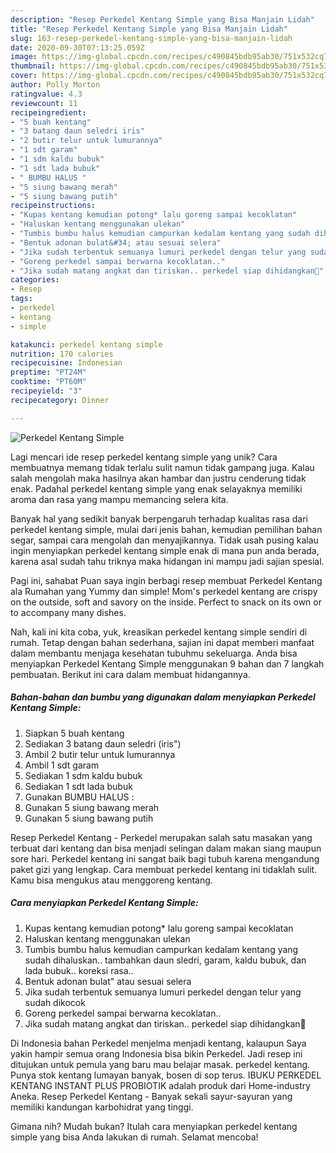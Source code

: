 ```yaml
---
description: "Resep Perkedel Kentang Simple yang Bisa Manjain Lidah"
title: "Resep Perkedel Kentang Simple yang Bisa Manjain Lidah"
slug: 163-resep-perkedel-kentang-simple-yang-bisa-manjain-lidah
date: 2020-09-30T07:13:25.059Z
image: https://img-global.cpcdn.com/recipes/c490845bdb95ab30/751x532cq70/perkedel-kentang-simple-foto-resep-utama.jpg
thumbnail: https://img-global.cpcdn.com/recipes/c490845bdb95ab30/751x532cq70/perkedel-kentang-simple-foto-resep-utama.jpg
cover: https://img-global.cpcdn.com/recipes/c490845bdb95ab30/751x532cq70/perkedel-kentang-simple-foto-resep-utama.jpg
author: Polly Morton
ratingvalue: 4.3
reviewcount: 11
recipeingredient:
- "5 buah kentang"
- "3 batang daun seledri iris"
- "2 butir telur untuk lumurannya"
- "1 sdt garam"
- "1 sdm kaldu bubuk"
- "1 sdt lada bubuk"
- " BUMBU HALUS "
- "5 siung bawang merah"
- "5 siung bawang putih"
recipeinstructions:
- "Kupas kentang kemudian potong* lalu goreng sampai kecoklatan"
- "Haluskan kentang menggunakan ulekan"
- "Tumbis bumbu halus kemudian campurkan kedalam kentang yang sudah dihaluskan.. tambahkan daun sledri, garam, kaldu bubuk, dan lada bubuk.. koreksi rasa.."
- "Bentuk adonan bulat&#34; atau sesuai selera"
- "Jika sudah terbentuk semuanya lumuri perkedel dengan telur yang sudah dikocok"
- "Goreng perkedel sampai berwarna kecoklatan.."
- "Jika sudah matang angkat dan tiriskan.. perkedel siap dihidangkan🥰"
categories:
- Resep
tags:
- perkedel
- kentang
- simple

katakunci: perkedel kentang simple 
nutrition: 170 calories
recipecuisine: Indonesian
preptime: "PT24M"
cooktime: "PT60M"
recipeyield: "3"
recipecategory: Dinner

---
```



![Perkedel Kentang Simple](https://img-global.cpcdn.com/recipes/c490845bdb95ab30/751x532cq70/perkedel-kentang-simple-foto-resep-utama.jpg)

Lagi mencari ide resep perkedel kentang simple yang unik? Cara membuatnya memang tidak terlalu sulit namun tidak gampang juga. Kalau salah mengolah maka hasilnya akan hambar dan justru cenderung tidak enak. Padahal perkedel kentang simple yang enak selayaknya memiliki aroma dan rasa yang mampu memancing selera kita.

Banyak hal yang sedikit banyak berpengaruh terhadap kualitas rasa dari perkedel kentang simple, mulai dari jenis bahan, kemudian pemilihan bahan segar, sampai cara mengolah dan menyajikannya. Tidak usah pusing kalau ingin menyiapkan perkedel kentang simple enak di mana pun anda berada, karena asal sudah tahu triknya maka hidangan ini mampu jadi sajian spesial.

Pagi ini, sahabat Puan saya ingin berbagi resep membuat Perkedel Kentang ala Rumahan yang Yummy dan simple! Mom&#39;s perkedel kentang are crispy on the outside, soft and savory on the inside. Perfect to snack on its own or to accompany many dishes.


Nah, kali ini kita coba, yuk, kreasikan perkedel kentang simple sendiri di rumah. Tetap dengan bahan sederhana, sajian ini dapat memberi manfaat dalam membantu menjaga kesehatan tubuhmu sekeluarga. Anda bisa menyiapkan Perkedel Kentang Simple menggunakan 9 bahan dan 7 langkah pembuatan. Berikut ini cara dalam membuat hidangannya.

<!--inarticleads1-->

##### Bahan-bahan dan bumbu yang digunakan dalam menyiapkan Perkedel Kentang Simple:

1. Siapkan 5 buah kentang
1. Sediakan 3 batang daun seledri (iris&#34;)
1. Ambil 2 butir telur untuk lumurannya
1. Ambil 1 sdt garam
1. Sediakan 1 sdm kaldu bubuk
1. Sediakan 1 sdt lada bubuk
1. Gunakan  BUMBU HALUS :
1. Gunakan 5 siung bawang merah
1. Gunakan 5 siung bawang putih


Resep Perkedel Kentang - Perkedel merupakan salah satu masakan yang terbuat dari kentang dan bisa menjadi selingan dalam makan siang maupun sore hari. Perkedel kentang ini sangat baik bagi tubuh karena mengandung paket gizi yang lengkap. Cara membuat perkedel kentang ini tidaklah sulit. Kamu bisa mengukus atau menggoreng kentang. 

<!--inarticleads2-->

##### Cara menyiapkan Perkedel Kentang Simple:

1. Kupas kentang kemudian potong* lalu goreng sampai kecoklatan
1. Haluskan kentang menggunakan ulekan
1. Tumbis bumbu halus kemudian campurkan kedalam kentang yang sudah dihaluskan.. tambahkan daun sledri, garam, kaldu bubuk, dan lada bubuk.. koreksi rasa..
1. Bentuk adonan bulat&#34; atau sesuai selera
1. Jika sudah terbentuk semuanya lumuri perkedel dengan telur yang sudah dikocok
1. Goreng perkedel sampai berwarna kecoklatan..
1. Jika sudah matang angkat dan tiriskan.. perkedel siap dihidangkan🥰


Di Indonesia bahan Perkedel menjelma menjadi kentang, kalaupun Saya yakin hampir semua orang Indonesia bisa bikin Perkedel. Jadi resep ini ditujukan untuk pemula yang baru mau belajar masak. perkedel kentang. Punya stok kentang lumayan banyak, bosen di sop terus. IBUKU PERKEDEL KENTANG INSTANT PLUS PROBIOTIK adalah produk dari Home-industry Aneka. Resep Perkedel Kentang - Banyak sekali sayur-sayuran yang memiliki kandungan karbohidrat yang tinggi. 

Gimana nih? Mudah bukan? Itulah cara menyiapkan perkedel kentang simple yang bisa Anda lakukan di rumah. Selamat mencoba!
